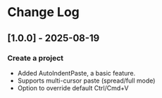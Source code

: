 # Change Log

## [1.0.0] - 2025-08-19
### Create a project
 - Added AutoIndentPaste, a basic feature.
 - Supports multi-cursor paste (spread/full mode)
 - Option to override default Ctrl/Cmd+V